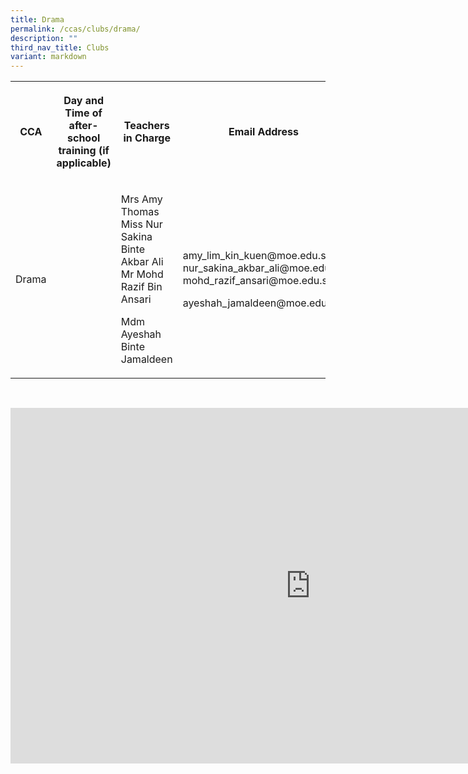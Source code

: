 ```yaml
---
title: Drama
permalink: /ccas/clubs/drama/
description: ""
third_nav_title: Clubs
variant: markdown
---
```

<table style="minWidth: 100px">
<colgroup>
<col>
<col>
<col>
<col>
</colgroup>
<tbody>
<tr>
<th rowspan="1" colspan="1">
<p>CCA</p>
</th>
<th rowspan="1" colspan="1">
<p>Day and Time of after-school training (if applicable)</p>
</th>
<th rowspan="1" colspan="1">
<p>Teachers in Charge</p>
</th>
<th rowspan="1" colspan="1">
<p>Email Address</p>
</th>
</tr>
<tr>
<td rowspan="1" colspan="1">
<p>Drama</p>
</td>
<td rowspan="1" colspan="1">
<p></p>
</td>
<td rowspan="1" colspan="1">
<p>Mrs Amy Thomas
<br>Miss Nur Sakina Binte Akbar Ali
<br>Mr Mohd Razif Bin Ansari</p>
<p>Mdm Ayeshah Binte Jamaldeen</p>
</td>
<td rowspan="1" colspan="1">
<p>amy_lim_kin_kuen@moe.edu.sg
<br>nur_sakina_akbar_ali@moe.edu.sg
<br>mohd_razif_ansari@moe.edu.sg</p>
<p>ayeshah_jamaldeen@moe.edu.sg</p>
</td>
</tr>
</tbody>
</table>
<p>
<br>
</p>
<div class="iframe-wrapper">
<iframe height="569" width="960" allowfullscreen="true" frameborder="0" src="https://docs.google.com/presentation/d/e/2PACX-1vTHLsfSYlI4zLkIBebn0YaEzlSN1F9Epx4gAAy6T0GzODz-iKtRvKiM4h8R1U5fLHDdB4K_Ax5N_ja3/embed?start=false&amp;loop=false&amp;delayms=3000"></iframe>
</div>
<p></p>